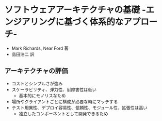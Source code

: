 # ソフトウェアアーキテクチャの基礎 -エンジアリングに基づく体系的なアプローチ-
- Mark Richards, Near Ford 著
- 島田浩二 訳

## アーキテクチャの評価
- コストとシンプルさが強み
- スケーラビリティ、弾力性、耐障害性は低い
  - 基本的にモノリスなため
- 場所やクライアントごとに構成が必要な時にマッチする
- テスト用異性、デプロイ容易性、信頼性、モジュール性、拡張性は高い
  - 独立したコンポーネントとして開発できるため
